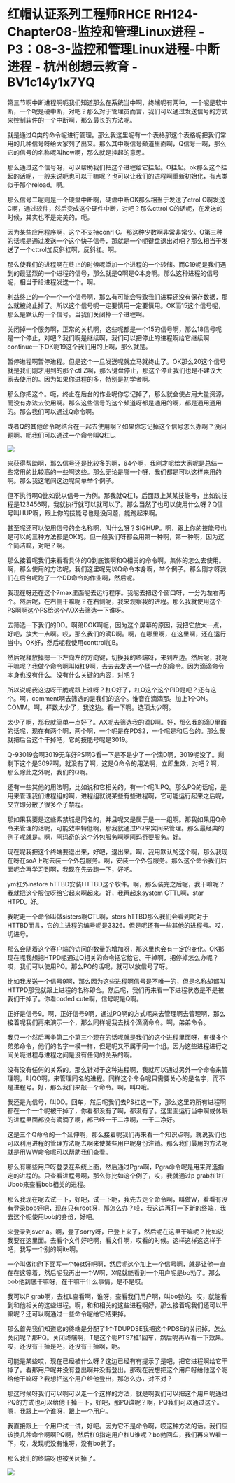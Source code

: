 # 红帽认证系列工程师RHCE RH124-Chapter08-监控和管理Linux进程 - P3：08-3-监控和管理Linux进程-中断进程 - 杭州创想云教育 - BV1c14y1x7YQ

第三节啊中断进程啊呃我们知道那么在系统当中啊，终端呢有两种，一个呢是软中断，一个呢是硬中断，对吧？那么对于管理员而言，我们可以通过发送信号的方式来控制软件的一个中断啊，那么最长的方法呢。

就是通过Q类的命令呢进行管理。那么我这里呢有一个表格那这个表格呢把我们常用的几种信号呀给大家列了出来。那么其中啊信号频道里面啊，Q信号一啊，那么它的信号的名称呢叫how啊，那么就是挂起的意思。

那么通过这个信号呀，可以帮助我们把这个进程给它挂起。O挂起。ok那么这个挂起的话呢，一般来说呃也可以干嘛呢？也可以让我们的进程啊重新初始化，有点类似于那个reload。啊。

那么信号二呢则是一个硬盘中断啊，硬盘中断OK那么相当于发送了ctrol C啊发送C啊，通过软件，然后变成这个硬件中断，对吧？那么cttrol C的话呢，在发送的时候，其实也不是完美的。呃。

因为某些应用程序啊，这个不支持conrl C。那这种少数啊非常非常少。O第三种的话呢是通过发送一个这个快子信号，那就是一个呃键盘退出对吧？那么相当于发送了一个cttrol加反斜杠啊，反斜杠。啊。

那么使我们的进程啊在终止的时候呢添加一个进程的一个转储。而C19呢是我们遇到的最猛烈的一个进程的信号，那么就是Q啊是Q本身啊。那么这种进程的信号呢，相当于给进程发送一个。啊。

利益终止的一个一个一个信号啊，那么有可能会导致我们进程还没有保存数据，那么就被终止掉了。所以这个信号呢一定要慎用一定要慎用。OK而15这个信号呢，那么是默认的一个信号。当我们关闭掉一个进程啊。

关闭掉一个服务啊，正常的关机啊，这些呢都是一个15的信号啊，那么18信号呢是一个停止，对吧？我们啊是继续啊，我们可以把停止的进程啊给它继续啊continue一下OK呃19这个我们用的上啊，那么就是。

暂停进程啊暂停进程。但是这个一旦发送呢就立马就终止了。OK那么20这个信号就是我们刚才用到的那个ctl Z啊，那么键盘停止，那这个停止我们也是不建议大家去使用的。因为如果你进程的多，特别是初学者啊。

那么你把这个。呃，终止在后台的作业呢你忘记掉了，那么就会使占用大量资源，而没有办法去使用啊。那么这些信号的这个频道呀都是通用的啊，都是通用通用的。那么我们可以通过Q命令啊。

或者Q的其他命令呢结合在一起去使用啊？如果你忘记掉这个信号怎么办啊？没问题啊。呃我们可以通过一个命令叫Q杠L。



![](img/b80bcd871028073003dddb530229d69b_1.png)

来获得帮助啊，那么信号还是比较多的啊，64个啊，我刚才呢给大家呢是总结一些常用的比较高的一些啊这些。那么无论是哪一个呀，我们都是可以这样来用的啊。那么我这笔间这边呢简单举个例子。

但不执行啊Q比如说以信号一为例。那我就Q杠1，后面跟上某某技能号，比如说技程是123456啊，我就执行就可以就可以了。那么当然了也可以使用什么呀？Q信号叫HUP啊，跟上你的技能号也是没问题，能跑起来啊。

甚至呢还可以使用信号的全名称啊，叫什么呀？SIGHUP。啊，跟上你的技能号也是可以的三种方法都是OK的。但一般我们呀都会用第一种啊，第一种啊，因为这个简洁嘛，对吧？啊。

那么接着呢我们来看看具体的Q到底该啊和Q相关的命令啊，集体的怎么去使用。啊，那么使用的方法呢，我们这里呢先以Q命令本身啊，举个例子。那么刚才呀我们在后台呢跑了一个DD命令的作业啊，然后呢。

我现在呀还在这个7max里面呢去运行程序。我呢去把这个窗口呀，一分为左右两个。然后呢，在右侧干嘛呢？在右侧呢，我来观察我的进程。那么我就使用这个PS啊啊这个PS给这个AOX去筛选一下谁呀。

去筛选一下我们的DD。啊弟DOK啊呃，因为这个屏幕的原因，我把它放大一点，好吧，放大一点啊。哎，那么我们的滴D啊。啊，在哪里啊，在这里啊，还在运行当中。OK好，然后呢我使用conttrol加B。

然后呢释放掉摁一下左向左的方向键，切换我的终端呀，来到左边。然后呢，我呢干嘛呢？我做个命令啊叫ki杠9啊，去去去发送一个猛一点的命令。因为滴滴命令本身也没有什么。没有什么关键的内容，对吧？

所以说呢我这边呀干脆呢跟上谁呀？杠O好了，杠O这个这个PID是吧？还有这个。啊，comment啊去筛选的是我们的这个。谁音在滴滴那。加上1个ON。COMM。啊。样数太少了，我这边。看一下啊。选项太少啊。

太少了啊，那我就简单一点好了。AX呢去筛选我的滴D啊。好，那么我的滴D里面的话呢，现在有两个啊，两个啊，一个呢是在PDS2，一个呢是和后台的。那么我就把后台这个干掉吧，它的技能号呢是3019。

Q-93019会啊3019无车好PS啊G看一下是不是少了一个滴D啊，3019呢没了。剩剩下这个是3097啊，就没有了啊，这是Q命令的用法啊，立即生效，对吧？啊，那么除此之外呢，我们的Q啊。

还有一些其他的用法啊，比如说和它相关的。有一个呢叫PQ。那么PQ的话呢，是用来管理我们进程组的啊，进程组就说某些有些进程啊，它可能运行起来之后呢，又立即分散了很多个子禁程。

那如果我要是这些紫禁城是同名的，并且呢又是属于是一一组啊。那我如果用Q命令来管理的话呢，可能效率特低啊，那我就通过PQ来实间来管理。那么最经典的例子呢就是。啊，阿玛奇的这个外包服务啊啊阿玛奇要服务。好。

现在呢我把这个终端要退出来，好吧，退出来。啊，我用默认的这个啊，那么我现在呀在soA上呢去装一个外包服务。啊，安装一个外包服务。那么这个命令我们后面呢会再学习到啊，我现在先去跑一下，好吧。

ym杠外instore hTTBD安装HTTBD这个软件。啊，那么装完之后呢，我干嘛呢？我就把这个服位呀给它起来啊起来。好，我再起来system CTTL啊，star HTPD。好。

我呢走一个命令叫做sisters啊CTL啊，sters hTTBD那么我们会看到呢对于HTTBD而言，它的主进程的编号呢是3326。但是呢还有一些其他的进程号。哎，切进号。

那么会随着这个客户端的访问的数量的增加呀，那这里也会有一定的变化。OK那现在呢我想把HTPD呢通过Q相关的命令把它给它。干掉啊，把停掉怎么办呢？哎，我们可以使用PQ。那么PQ的话呢，就可以放信号了呀。

比如我发送一个信号9啊，那么因为这些进程啊信号是不唯一的，但是名称却都叫HTTPD那我就跟上进程的名称即合。然后呢，我们再来看一下进程状态是不是被我们干掉了。你看coded cute啊，信号呢是Q啊。

正好是信号9。啊，正好信号9啊，通过PQ啊的方式呢来去管理啊去管理啊，那么接着呢我们再来演示一个，那么同样呢我去找个滴滴命令。啊，弟弟命令。

我只一个然后再争第二个第三个现在的话呢就是我们的这个进程里面呀，有很多个弟弟命令，他们的名字一模一样，但是呢又不属于同一个组。因为这些进程进行之间关呃进程与进程之间是没有任何的关系的啊。

没有没有任何的关系的。那么针对于这种进程啊，我就可以通过另外一个命令来管理啊，叫QO啊，来管理同名的进程。同样这个命令呢只需要关心的是名字，而不是进程号。好，那么我们来敲一个命令。啊，叫Q哦。

我还是九信号，叫DD。回车，然后呢我们去PS杠这一下，那么这里的所有进程啊都在一个一个呢被干掉了，你看都没有了啊，都没有了。这里面运行当中啊或休眠的进程里面都没有滴滴了啊，都已经一干二净啊，一干二净好。

这是三个Q命令的一个延伸啊，那么接着呢我们再来看一个知识点啊，就说我们也可以利用进程的管理方法呢去啊来使某些用户呢身份注销。那么我们最用的方法呢就是用WW命令呢可以帮助我们查看。

那么有哪些用户呀登录在系统上面，然后通过Pgra啊，Pgra命令呢是用来筛选指定的进程的。只查看进程号啊，那么你比如这个例子，哎，我就通过p grab杠1杠Ubob来查看bob相关的进程。

那么我现在呢去试一下，好吧，试一下呃，我先去走个命令啊，叫做W，看看有没有登录bob好吧，现在只有root呀，那怎么办？哎，我这边再打一下新的终端，我去这个呃使用bob的身份，好吧。

来登录到sver a。啊，登了sorry呀，已登上来了，然后呢在这里干嘛呢？比如说我要在这里面。去看个文件好吧啊，看文件啊，哎看的时候。这样这样这这样子吧，我写一个别的啊ite啊。

一个叫做it呃t下面写一个test好吧啊，然后呢这个加上一个信号啊，就是让他一直在在这等着，然后呢我再出一个W啊，X呢就能看到一个用户呢是bo勃了。那么bob他到底干嘛呀，在干嘛干什么事情，是不是哎。

我可以P grab啊，去杠L查看啊，谁呀，查看我们用户啊，叫bo勃的。哎，就能看到和他相关的这些进程。啊，和和相关的这些进程啊好，那么接着呢我们还可以干嘛呢？还可以啊通过一些命令呢给它结束掉。

那么首先我们知道它的终端是分配了1个TDUPDSE我把这个PDSE的关闭掉，怎么关闭呢？那PQ。关闭终端啊，T是这个呃PTS7杠1回车，然后呢再W看一下效果。哎，还没有干掉是吧，还没有干掉啊，呃。

可能是某些哎，现在已经被什么呀？这边已经有有提示了是吧，把它进程啊给它干掉了。看那用户呢并没有登出啊并没有登出。那现在我想把这个用户呀给他这个呃给他干嘛呀？我想把这个用户给他登出，那怎么办，对不对？

那这时候呀我们可以啊可以走一个这样的方法，就是啊我们可以把这个用户呢通过PQ的方式也可以给他干掉一下，好吧，那PQ谁呢？啊，PQ我们可以通过这个。嗯，我跟上一个谁呀，跟上一个用户。

我直接跟上一个用户试一试，好吧。因为它不是命令啊，哎这种方法的话。我们应该换几种命令啊啊PQ啊，然后杠9指定用户杠U谁呢？bo勃回车，我们再来W看一下，哎，发现呢没有谁呀，没有bo勃了。

那么我们的终端呀也被关闭掉了。

![](img/b80bcd871028073003dddb530229d69b_3.png)